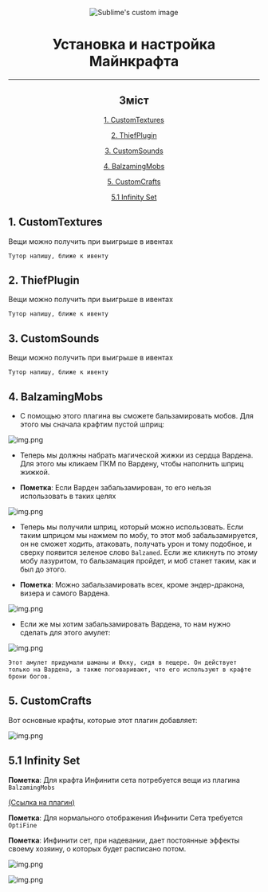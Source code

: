 
<p align="center">
  <img src="https://i.imgur.com/kQLC7c4.png?raw=true" alt="Sublime's custom image"/>
</p>

<h1 align="center">Установка и настройка Майнкрафта</h1>

___

<span align="center">

## Зміст

[1. CustomTextures](#a1)

[2. ThiefPlugin](#a2)

[3. CustomSounds](#a3)

[4. BalzamingMobs](#a4)

[5. CustomCrafts](#a5)

[5.1 Infinity Set](#a6)



</span>




<a name="a1"></a>
## 1. CustomTextures
Вещи можно получить при выигрыше в ивентах

`Тутор напишу, ближе к ивенту`





<a name="a2"></a>
## 2. ThiefPlugin
Вещи можно получить при выигрыше в ивентах

`Тутор напишу, ближе к ивенту`




<a name="a3"></a>
## 3. CustomSounds
Вещи можно получить при выигрыше в ивентах

`Тутор напишу, ближе к ивенту`




<a name="a4"></a>
## 4. BalzamingMobs

- С помощью этого плагина вы сможете бальзамировать мобов.
  Для этого мы сначала крафтим пустой шприц:


<p align="center">

![img.png](images/balzam_empty_bottle.png)

</p>


- Теперь мы должны набрать магической жижки из сердца Вардена. Для этого мы
  кликаем ПКМ по Вардену, чтобы наполнить шприц жижкой.


- **Пометка**: Если Варден забальзамирован, то его нельзя использовать в таких целях


<p align="center">

![img.png](images/balzam_ward.png)

</p>


- Теперь мы получили шприц, который можно использовать. Если таким шприцом мы нажмем по мобу, то этот моб
  забальзамируется, он не сможет ходить, атаковать, получать урон и тому подобное, и сверху появится зеленое слово `Balzamed`.
  Если же кликнуть по этому мобу лазуритом, то бальзамация пройдет, и моб станет таким, как и был до этого.


- **Пометка**: Можно забальзамировать всех, кроме эндер-дракона, визера и самого Вардена.


<p align="center">

![img.png](images/balzam_pig.png)

</p>


<a name="a10"></a>

- Если же мы хотим забальзамировать Вардена, то нам нужно сделать для этого амулет:

<p align="center">

![img.png](images/balzam_amulet.png)

</p>

`Этот амулет придумали шаманы и Юкку, сидя в пещере. Он действует только на Вардена, а также поговаривают, что его
используют в крафте брони богов.`


<a name="a5"></a>
## 5. CustomCrafts

Вот основные крафты, которые этот плагин добавляет:

<p align="center">

![img.png](images/Custom_allCrafts.png)

</p>

## 5.1 Infinity Set

**Пометка**: Для крафта Инфинити сета потребуется вещи из плагина `BalzamingMobs`

[(Ссылка на плагин)](#a10)

**Пометка**: Для нормального отображения Инфинити Сета требуется `OptiFine`

**Пометка**: Инфинити сет, при надевании, дает постоянные эффекты своему хозяину, о которых будет расписано потом.

<p align="center">

![img.png](images/custom_inf.png)

</p>


<p align="center">

![img.png](images/inf_.png)

</p>